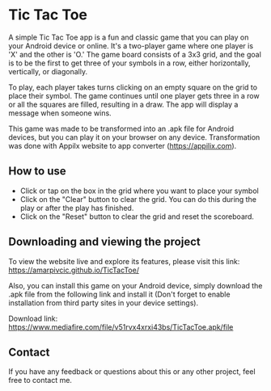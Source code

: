 # Tic Tac Toe

A simple Tic Tac Toe app is a fun and classic game that you can play on your Android device or online. It's a two-player game where one player is 'X' and the other is 'O.' The game board consists of a 3x3 grid, and the goal is to be the first to get three of your symbols in a row, either horizontally, vertically, or diagonally. 

To play, each player takes turns clicking on an empty square on the grid to place their symbol. The game continues until one player gets three in a row or all the squares are filled, resulting in a draw. The app will display a message when someone wins.

This game was made to be transformed into an .apk file for Android devices, but you can play it on your browser on any device.
Transformation was done with Appilx website to app converter (https://appilix.com).

## How to use

- Click or tap on the box in the grid where you want to place your symbol
- Click on the "Clear" button to clear the grid. You can do this during the play or after the play has finished.
- Click on the "Reset" button to clear the grid and reset the scoreboard.

## Downloading and viewing the project

To view the website live and explore its features, please visit this link: https://amarpivcic.github.io/TicTacToe/

Also, you can install this game on your Android device, simply download the .apk file from the following link and install it (Don't forget to enable installation from third party sites in your device settings).

Download link: https://www.mediafire.com/file/v51rvx4xrxi43bs/TicTacToe.apk/file

## Contact

If you have any feedback or questions about this or any other project, feel free to contact me.

